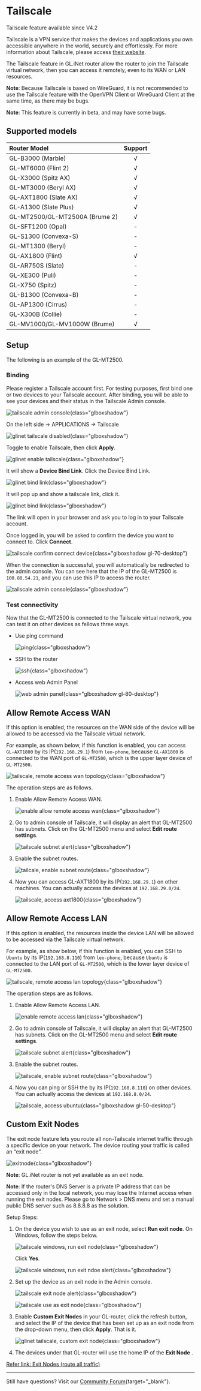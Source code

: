 # Tailscale

Tailscale feature available since V4.2

Tailscale is a VPN service that makes the devices and applications you own accessible anywhere in the world, securely and effortlessly. For more information about Tailscale, please access [their website](https://tailscale.com/).

The Tailscale feature in GL.iNet router allow the router to join the Tailscale virtual network, then you can access it remotely, even to its WAN or LAN resources.

**Note**: Because Tailscale is based on WireGuard, it is not recommended to use the Tailscale feature with the OpenVPN Client or WireGuard Client at the same time, as there may be bugs.

**Note**: This feature is currently in beta, and may have some bugs.

## Supported models

| Router Model                   | Support   |
| :----------------------------- | :-------: |
| GL-B3000 (Marble)              | √         |
| GL-MT6000 (Flint 2)            | √         |
| GL-X3000 (Spitz AX)            | √         |
| GL-MT3000 (Beryl AX)           | √         |
| GL-AXT1800 (Slate AX)          | √         |
| GL-A1300 (Slate Plus)          | √         |
| GL-MT2500/GL-MT2500A (Brume 2) | √         |
| GL-SFT1200 (Opal)              | -         |
| GL-S1300 (Convexa-S)           | -         |
| GL-MT1300 (Beryl)              | -         |
| GL-AX1800 (Flint)              | √         |
| GL-AR750S (Slate)              | -         |
| GL-XE300 (Puli)                | -         |
| GL-X750 (Spitz)                | -         |
| GL-B1300 (Convexa-B)           | -         |
| GL-AP1300 (Cirrus)             | -         |
| GL-X300B (Collie)              | -         |
| GL-MV1000/GL-MV1000W (Brume)   | √         |

## Setup

The following is an example of the GL-MT2500.

### Binding

Please register a Tailscale account first. For testing purposes, first bind one or two devices to your Tailscale account. After binding, you will be able to see your devices and their status in the Tailscale Admin console.

![tailscale admin console](https://static.gl-inet.com/docs/router/en/4/tutorials/tailscale/tailscale_admin_console_1.png){class="glboxshadow"}

On the left side -> APPLICATIONS -> Tailscale

![glinet tailscale disabled](https://static.gl-inet.com/docs/router/en/4/tutorials/tailscale/tailscale_disabled.png){class="glboxshadow"}

Toggle to enable Tailscale, then click **Apply**.

![glinet enable tailscale](https://static.gl-inet.com/docs/router/en/4/tutorials/tailscale/enable_tailscale.png){class="glboxshadow"}

It will show a **Device Bind Link**. Click the Device Bind Link.

![glinet bind link](https://static.gl-inet.com/docs/router/en/4/tutorials/tailscale/tailscale_bind_link_1.png){class="glboxshadow"}

It will pop up and show a tailscale link, click it.

![glinet bind link](https://static.gl-inet.com/docs/router/en/4/tutorials/tailscale/tailscale_bind_link_2.png){class="glboxshadow"}

The link will open in your browser and ask you to log in to your Tailscale account.

Once logged in, you will be asked to confirm the device you want to connect to. Click **Connect**.

![tailscale confirm connect device](https://static.gl-inet.com/docs/router/en/4/tutorials/tailscale/tailscale_connect_device.png){class="glboxshadow gl-70-desktop"}

When the connection is successful, you will automatically be redirected to the admin console. You can see here that the IP of the GL-MT2500 is `100.88.54.21`, and you can use this IP to access the router.

![tailscale admin console](https://static.gl-inet.com/docs/router/en/4/tutorials/tailscale/tailscale_admin_console_2.png){class="glboxshadow"}

### Test connectivity

Now that the GL-MT2500 is connected to the Tailscale virtual network, you can test it on other devices as fellows three ways.

* Use ping command

    ![ping](https://static.gl-inet.com/docs/router/en/4/tutorials/tailscale/ping.png){class="glboxshadow"}

* SSH to the router

    ![ssh](https://static.gl-inet.com/docs/router/en/4/tutorials/tailscale/ssh.png){class="glboxshadow"}

* Access web Admin Panel

    ![web admin panel](https://static.gl-inet.com/docs/router/en/4/tutorials/tailscale/web_admin_panel.png){class="glboxshadow gl-80-desktop"}

## Allow Remote Access WAN

If this option is enabled, the resources on the WAN side of the device will be allowed to be accessed via the Tailscale virtual network.

For example, as shown below, if this function is enabled, you can access `GL-AXT1800` by its IP(`192.168.29.1`) from `leo-phone`, because `GL-AX1800` is connected to the WAN port of `GL-MT2500`, which is the upper layer device of `GL-MT2500`.

![tailscale, remote access wan topology](https://static.gl-inet.com/docs/router/en/4/tutorials/tailscale/tailscale_access_wan_topology.png){class="glboxshadow"}

The operation steps are as follows.

1. Enable Allow Remote Access WAN.

    ![enable allow remote access wan](https://static.gl-inet.com/docs/router/en/4/tutorials/tailscale/enable_allow_remote_access_wan.png){class="glboxshadow"}

2. Go to admin console of Tailscale, it will display an alert that GL-MT2500 has subnets. Click on the GL-MT2500 menu and select **Edit route settings**.

    ![tailscale subnet alert](https://static.gl-inet.com/docs/router/en/4/tutorials/tailscale/tailscale_subnet_alert_wan.png){class="glboxshadow"}

3. Enable the subnet routes.

    ![tailcale, enable subnet route](https://static.gl-inet.com/docs/router/en/4/tutorials/tailscale/tailscale_enable_subnet_routes.png){class="glboxshadow"}

4. Now you can access GL-AXT1800 by its IP(`192.168.29.1`) on other machines. You can actually access the devices at `192.168.29.0/24`.

    ![tailscale, access axt1800](https://static.gl-inet.com/docs/router/en/4/tutorials/tailscale/tailscale_access_axt1800.jpg){class="glboxshadow"}

## Allow Remote Access LAN

If this option is enabled, the resources inside the device LAN will be allowed to be accessed via the Tailscale virtual network.

For example, as show below, if this function is enabled, you can SSH to `Ubuntu` by its IP(`192.168.8.110`) from `leo-phone`, because `Ubuntu` is connected to the LAN port of `GL-MT2500`, which is the lower layer device of `GL-MT2500`.

![tailscale, remote access lan topology](https://static.gl-inet.com/docs/router/en/4/tutorials/tailscale/tailscale_access_lan_topology.png){class="glboxshadow"}

The operation steps are as follows.

1. Enable Allow Remote Access LAN.

    ![enable remote access lan](https://static.gl-inet.com/docs/router/en/4/tutorials/tailscale/enable_allow_remote_access_lan.png){class="glboxshadow"}

2. Go to admin console of Tailscale, it will display an alert that GL-MT2500 has subnets. Click on the GL-MT2500 menu and select **Edit route settings**.

    ![tailscale subnet alert](https://static.gl-inet.com/docs/router/en/4/tutorials/tailscale/tailscale_subnet_alert_lan.png){class="glboxshadow"}

3. Enable the subnet routes.

    ![tailscale, enable subnet route](https://static.gl-inet.com/docs/router/en/4/tutorials/tailscale/tailscale_enable_subnet_routes_lan.png){class="glboxshadow"}

4. Now you can ping or SSH the  by its IP(`192.168.8.110`) on other devices. You can actually access the devices at `192.168.8.0/24`.

    ![tailscale, access ubuntu](https://static.gl-inet.com/docs/router/en/4/tutorials/tailscale/tailscale_access_ubuntu.jpg){class="glboxshadow gl-50-desktop"}

## Custom Exit Nodes

The exit node feature lets you route all non-Tailscale internet traffic through a specific device on your network. The device routing your traffic is called an “exit node”.

![exitnode](https://static.gl-inet.com/docs/router/en/4/tutorials/tailscale/custom_exit_nodes/exitnode.jpg){class="glboxshadow"}

**Note**: GL.iNet router is not yet available as an exit node.

**Note**: If the router's DNS Server is a private IP address that can be accessed only in the local network, you may lose the Internet access when running the exit nodes. Please go to Network > DNS menu and set a manual public DNS server such as 8.8.8.8 as the solution.

Setup Steps:

1. On the device you wish to use as an exit node, select **Run exit node**. On Windows, follow the steps below.

    ![tailscale windows, run exit node](https://static.gl-inet.com/docs/router/en/4/tutorials/tailscale/custom_exit_nodes/tailscale_run_exit_node.png){class="glboxshadow"}

    Click **Yes**.

    ![tailscale windows, run exit ndoe alert](https://static.gl-inet.com/docs/router/en/4/tutorials/tailscale/custom_exit_nodes/tailscale_run_exit_node_alert.png){class="glboxshadow"}

2. Set up the device as an exit node in the Admin console.

    ![tailscale exit node alert](https://static.gl-inet.com/docs/router/en/4/tutorials/tailscale/custom_exit_nodes/tailscale_exit_node_alert.png){class="glboxshadow"}

    ![tailscale use as exit node](https://static.gl-inet.com/docs/router/en/4/tutorials/tailscale/custom_exit_nodes/tailscale_use_as_exit_node.png){class="glboxshadow"}

3. Enable **Custom Exit Nodes** in your GL-router, click the refresh button, and select the IP of the device that has been set up as an exit node from the drop-down menu, then click **Apply**. That is it.

    ![glinet tailscale, custom exit node](https://static.gl-inet.com/docs/router/en/4/tutorials/tailscale/custom_exit_nodes/custom_exit_node.png){class="glboxshadow"}

4. The devices under that GL-router will use the home IP of the **Exit Node** .

[Refer link: Exit Nodes (route all traffic)](https://tailscale.com/kb/1103/exit-nodes/)

---

Still have questions? Visit our [Community Forum](https://forum.gl-inet.com){target="_blank"}.
